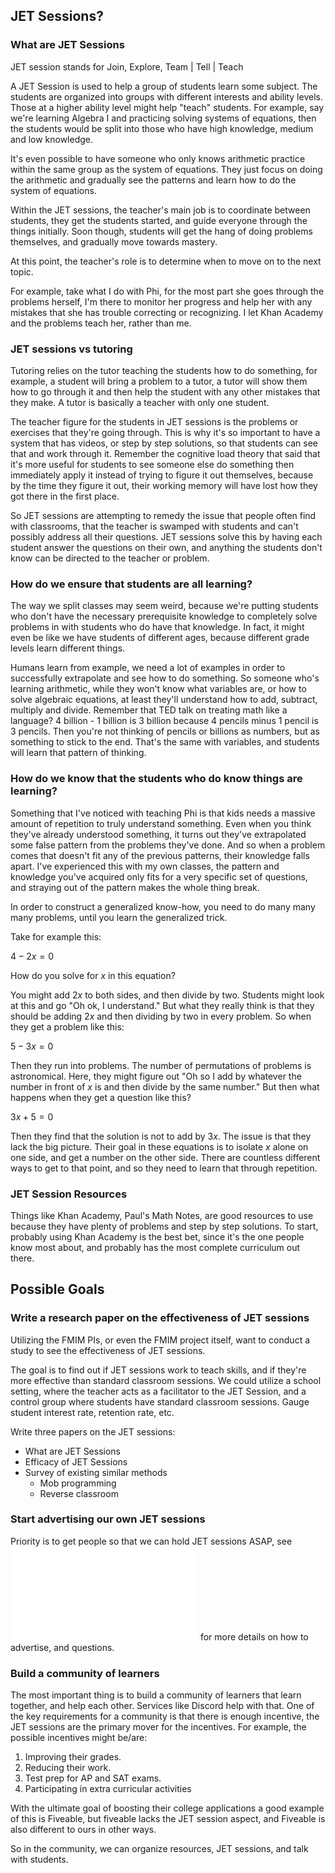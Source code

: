 ## JET Sessions?

### What are JET Sessions

JET session stands for Join, Explore, Team | Tell | Teach

A JET Session is used to help a group of students learn some subject. The students are organized into groups with different interests and ability levels. Those at a higher ability level might help "teach" students. For example, say we're learning Algebra I and practicing solving systems of equations, then the students would be split into those who have high knowledge, medium and low knowledge.

It's even possible to have someone who only knows arithmetic practice within the same group as the system of equations. They just focus on doing the arithmetic and gradually see the patterns and learn how to do the system of equations.

Within the JET sessions, the teacher's main job is to coordinate between students, they get the students started, and guide everyone through the things initially. Soon though, students will get the hang of doing problems themselves, and gradually move towards mastery.

At this point, the teacher's role is to determine when to move on to the next topic.

For example, take what I do with Phi, for the most part she goes through the problems herself, I'm there to monitor her progress and help her with any mistakes that she has trouble correcting or recognizing. I let Khan Academy and the problems teach her, rather than me.

### JET sessions vs tutoring

Tutoring relies on the tutor teaching the students how to do something, for example, a student will bring a problem to a tutor, a tutor will show them how to go through it and then help the student with any other mistakes that they make. A tutor is basically a teacher with only one student.

The teacher figure for the students in JET sessions is the problems or exercises that they're going through. This is why it's so important to have a system that has videos, or step by step solutions, so that students can see that and work through it. Remember the cognitive load theory that said that it's more useful for students to see someone else do something then immediately apply it instead of trying to figure it out themselves, because by the time they figure it out, their working memory will have lost how they got there in the first place.

So JET sessions are attempting to remedy the issue that people often find with classrooms, that the teacher is swamped with students and can't possibly address all their questions. JET sessions solve this by having each student answer the questions on their own, and anything the students don't know can be directed to the teacher or problem.

### How do we ensure that students are all learning?

The way we split classes may seem weird, because we're putting students who don't have the necessary prerequisite knowledge to completely solve problems in with students who do have that knowledge. In fact, it might even be like we have students of different ages, because different grade levels learn different things.

Humans learn from example, we need a lot of examples in order to successfully extrapolate and see how to do something. So someone who's learning arithmetic, while they won't know what variables are, or how to solve algebraic equations, at least they'll understand how to add, subtract, multiply and divide. Remember that TED talk on treating math like a language? 4 billion - 1 billion is 3 billion because 4 pencils minus 1 pencil is 3 pencils. Then you're not thinking of pencils or billions as numbers, but as something to stick to the end. That's the same with variables, and students will learn that pattern of thinking.

### How do we know that the students who do know things are learning?

Something that I've noticed with teaching Phi is that kids needs a massive amount of repetition to truly understand something. Even when you think they've already understood something, it turns out they've extrapolated some false pattern from the problems they've done. And so when a problem comes that doesn't fit any of the previous patterns, their knowledge falls apart. I've experienced this with my own classes, the pattern and knowledge you've acquired only fits for a very specific set of questions, and straying out of the pattern makes the whole thing break.

In order to construct a generalized know-how, you need to do many many many problems, until you learn the generalized trick.

Take for example this:

$4-2x=0$

How do you solve for $x$ in this equation?

You might add $2x$ to both sides, and then divide by two. Students might look at this and go "Oh ok, I understand." But what they really think is that they should be adding $2x$ and then dividing by two in every problem. So when they get a problem like this:

$5-3x=0$

Then they run into problems. The number of permutations of problems is astronomical. Here, they might figure out "Oh so I add by whatever the number in front of $x$ is and then divide by the same number." But then what happens when they get a question like this?

$3x+5=0$

Then they find that the solution is not to add by $3x$. The issue is that they lack the big picture. Their goal in these equations is to isolate $x$ alone on one side, and get a number on the other side. There are countless different ways to get to that point, and so they need to learn that through repetition.

### JET Session Resources

Things like Khan Academy, Paul's Math Notes, are good resources to use because they have plenty of problems and step by step solutions. To start, probably using Khan Academy is the best bet, since it's the one people know most about, and probably has the most complete curriculum out there.

## Possible Goals

### Write a research paper on the effectiveness of JET sessions

Utilizing the FMIM PIs, or even the FMIM project itself, want to conduct a study to see the effectiveness of JET sessions.

The goal is to find out if JET sessions work to teach skills, and if they're more effective than standard classroom sessions. We could utilize a school setting, where the teacher acts as a facilitator to the JET Session, and a control group where students have standard classroom sessions. Gauge student interest rate, retention rate, etc.

Write three papers on the JET sessions:

- What are JET Sessions
- Efficacy of JET Sessions
- Survey of existing similar methods
    - Mob programming
    - Reverse classroom

### Start advertising our own JET sessions

Priority is to get people so that we can hold JET sessions ASAP, see ![](first-session.md) for more details on how to advertise, and questions.

### Build a community of learners

The most important thing is to build a community of learners that learn together, and help each other. Services like Discord help with that. One of the key requirements for a community is that there is enough incentive, the JET sessions are the primary mover for the incentives. For example, the possible incentives might be/are:

1. Improving their grades.
2. Reducing their work.
3. Test prep for AP and SAT exams.
4. Participating in extra curricular activities

With the ultimate goal of boosting their college applications a good example of this is Fiveable, but fiveable lacks the JET session aspect, and Fiveable is also different to ours in other ways.

So in the community, we can organize resources, JET sessions, and talk with students.